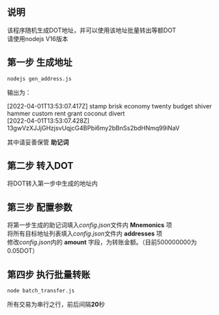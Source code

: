 ## 说明

该程序随机生成DOT地址，并可以使用该地址批量转出等额DOT  
请使用nodejs V16版本

## 第一步 生成地址

`
nodejs gen_address.js
`

输出为：

[2022-04-01T13:53:07.417Z] stamp brisk economy twenty budget shiver hammer custom rent grant coconut divert  
[2022-04-01T13:53:07.428Z] 13gwVzXJJjGHzjsvUqjcG4BPbi6my2bBnSs2bdHNmq99iNaV

其中请妥善保管 **助记词**

## 第二步 转入DOT

将DOT转入第一步中生成的地址内

## 第三步 配置参数

将第一步生成的助记词填入*config.json*文件内 **Mnemonics** 项  
将所有目标地址列表填入*config.json*文件内 **addresses** 项  
修改*config.json*内的 **amount** 字段，为转账金额。（目前500000000为0.05DOT）

## 第四步 执行批量转账

`
node batch_transfer.js
`

所有交易为串行之行，前后间隔**20**秒